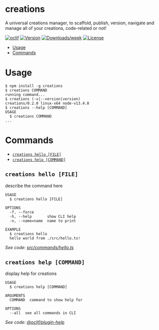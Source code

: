 creations
=========

A universal creations manager, to scaffold, publish, version, navigate and manage all of your creations, code-related or not!

[![oclif](https://img.shields.io/badge/cli-oclif-brightgreen.svg)](https://oclif.io)
[![Version](https://img.shields.io/npm/v/creations.svg)](https://npmjs.org/package/creations)
[![Downloads/week](https://img.shields.io/npm/dw/creations.svg)](https://npmjs.org/package/creations)
[![License](https://img.shields.io/npm/l/creations.svg)](https://github.com/ewen-lbh/creations/blob/master/package.json)

<!-- toc -->
* [Usage](#usage)
* [Commands](#commands)
<!-- tocstop -->
# Usage
<!-- usage -->
```sh-session
$ npm install -g creations
$ creations COMMAND
running command...
$ creations (-v|--version|version)
creations/0.2.0 linux-x64 node-v13.4.0
$ creations --help [COMMAND]
USAGE
  $ creations COMMAND
...
```
<!-- usagestop -->
# Commands
<!-- commands -->
* [`creations hello [FILE]`](#creations-hello-file)
* [`creations help [COMMAND]`](#creations-help-command)

## `creations hello [FILE]`

describe the command here

```
USAGE
  $ creations hello [FILE]

OPTIONS
  -f, --force
  -h, --help       show CLI help
  -n, --name=name  name to print

EXAMPLE
  $ creations hello
  hello world from ./src/hello.ts!
```

_See code: [src/commands/hello.ts](https://github.com/ewen-lbh/creations/blob/v0.2.0/src/commands/hello.ts)_

## `creations help [COMMAND]`

display help for creations

```
USAGE
  $ creations help [COMMAND]

ARGUMENTS
  COMMAND  command to show help for

OPTIONS
  --all  see all commands in CLI
```

_See code: [@oclif/plugin-help](https://github.com/oclif/plugin-help/blob/v2.2.3/src/commands/help.ts)_
<!-- commandsstop -->
